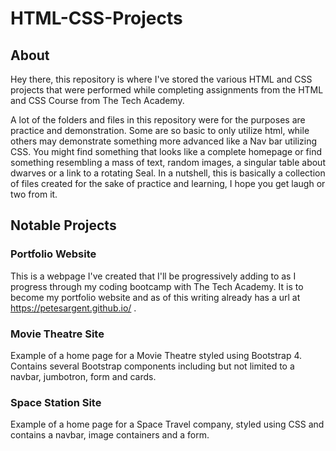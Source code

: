 # HTML-CSS-Projects
## About
Hey there, this repository is where I've stored the various HTML and CSS projects that were performed while completing assignments from the HTML and CSS Course from The Tech Academy. 

A lot of the folders and files in this repository were for the purposes are practice and demonstration. Some are so basic to only utilize html, while others may demonstrate something more advanced like a Nav bar utilizing CSS. You might find something that looks like a complete homepage or find something resembling a mass of text, random images, a singular table about dwarves or a link to a rotating Seal. In a nutshell, this is basically a collection of files created for the sake of practice and learning, I hope you get laugh or two from it.
## Notable Projects
### Portfolio Website
This is a webpage I've created that I'll be progressively adding to as I progress through my coding bootcamp with The Tech Academy. It is to become my portfolio website and as of this writing already has a url at https://petesargent.github.io/ .
### Movie Theatre Site
Example of a home page for a Movie Theatre styled using Bootstrap 4. Contains several Bootstrap components including but not limited to a navbar, jumbotron, form and cards.
### Space Station Site
Example of a home page for a Space Travel company, styled using CSS and contains a navbar, image containers and a form. 
